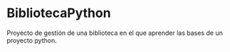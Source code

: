 # BibliotecaPython
Proyecto de gestión de una biblioteca en el que aprender las bases de un proyecto python.
